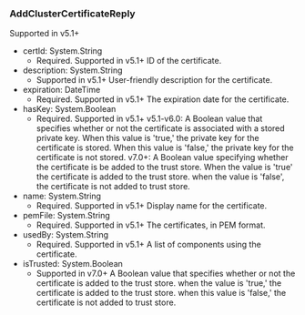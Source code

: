 ### AddClusterCertificateReply
Supported in v5.1+

- certId: System.String
  - Required. Supported in v5.1+
  ID of the certificate.
- description: System.String
  - Supported in v5.1+
  User-friendly description for the certificate.
- expiration: DateTime
  - Required. Supported in v5.1+
  The expiration date for the certificate.
- hasKey: System.Boolean
  - Required. Supported in v5.1+
  v5.1-v6.0: A Boolean value that specifies whether or not the certificate is associated with a stored private key. When this value is 'true,' the private key for the certificate is stored. When this value is 'false,' the private key for the certificate is not stored.
  v7.0+: A Boolean value specifying whether the certificate is be added to the trust store. When the value is 'true' the certificate is added to the trust store. when the value is 'false', the certificate is not added to trust store.
- name: System.String
  - Required. Supported in v5.1+
  Display name for the certificate.
- pemFile: System.String
  - Required. Supported in v5.1+
  The certificates, in PEM format.
- usedBy: System.String
  - Required. Supported in v5.1+
  A list of components using the certificate.
- isTrusted: System.Boolean
  - Supported in v7.0+
  A Boolean value that specifies whether or not the certificate is added to the trust store. when the value is 'true,' the certificate is added to the trust store. when this value is 'false,' the certificate is not added to trust store.
